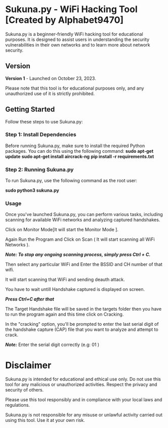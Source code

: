 # Sukuna.py - WiFi Hacking Tool [Created by Alphabet9470]

Sukuna.py is a beginner-friendly WiFi hacking tool for educational purposes. It is designed to assist users in understanding the security vulnerabilities in their own networks and to learn more about network security.

## Version

**Version 1** - Launched on October 23, 2023.

Please note that this tool is for educational purposes only, and any unauthorized use of it is strictly prohibited.

## Getting Started

Follow these steps to use Sukuna.py:

### Step 1: Install Dependencies

Before running Sukuna.py, make sure to install the required Python packages. You can do this using the following command:
**sudo apt-get update**
**sudo apt-get install aircrack-ng**
**pip install -r requirements.txt**


### Step 2: Running Sukuna.py

To run Sukuna.py, use the following command as the root user:

**sudo python3 sukuna.py**

### Usage

Once you've launched Sukuna.py, you can perform various tasks, including scanning for available WiFi networks and analyzing captured handshakes.

Click on Monitor Mode[It will start the Monitor Mode ].

Again Run the Program and Click on Scan ( It will start scanning all WiFi Networks ).

***Note: To stop any ongoing scanning process, simply press Ctrl + C.***

Then select any particular WiFi and Enter the BSSID and CH number of that wifi.

It will start scanning that WiFi and sending deauth attack.

You have to wait untill Handshake captured is displayed on screen.

***Press Ctrl+C after that***
 
The Target Handshake file will be saved in the targets folder then you have to run the program again and this time click on Cracking.

In the "cracking" option, you'll be prompted to enter the last serial digit of the handshake capture (CAP) file that you want to analyze and attempt to crack.

***Note:***
Enter the serial digit correctly (e.g: 01 )


# Disclaimer

Sukuna.py is intended for educational and ethical use only. Do not use this tool for any malicious or unauthorized activities. Respect the privacy and security of others.

Please use this tool responsibly and in compliance with your local laws and regulations.

Sukuna.py is not responsible for any misuse or unlawful activity carried out using this tool. Use it at your own risk.




